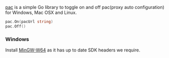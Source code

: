 [pac](https://github.com/getlantern/pac) is a simple Go library to toggle on and off pac(proxy auto configuration) for Windows, Mac OSX and Linux.

```go
pac.On(pacUrl string)
pac.Off()
```

### Windows

Install [MinGW-W64](http://sourceforge.net/projects/mingw-w64) as it has up to date SDK headers we require.
